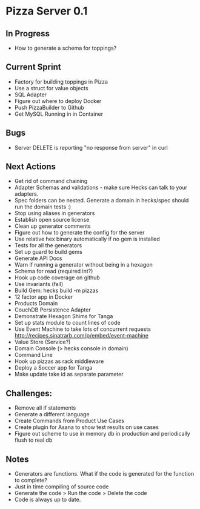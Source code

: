 # Pizza Server 0.1

## In Progress
* How to generate a schema for toppings?

## Current Sprint
* Factory for building toppings in Pizza
* Use a struct for value objects
* SQL Adapter
* Figure out where to deploy Docker
* Push PizzaBuilder to Github
* Get MySQL Running in in Container

## Bugs
* Server DELETE is reporting "no response from server" in curl

## Next Actions
* Get rid of command chaining
* Adapter Schemas and validations - make sure Hecks can talk to your adapters.
* Spec folders can be nested.  Generate a domain in hecks/spec should run the domain tests :)
* Stop using aliases in generators
* Establish open source license
* Clean up generator comments
* Figure out how to generate the config for the server
* Use relative hex binary automatically if no gem is installed
* Tests for all the generators
* Set up guard to build gems
* Generate API Docs
* Warn if running a generator without being in a hexagon
* Schema for read (required int?)
* Hook up code coverage on github
* Use invariants (fail)
* Build Gem: hecks build -m pizzas
* 12 factor app in Docker
* Products Domain
* CouchDB Persistence Adapter
* Demonstrate Hexagon Shims for Tanga
* Set up stats module to count lines of code
* Use Event Machine to take lots of concurrent requests http://recipes.sinatrarb.com/p/embed/event-machine
* Value Store (Service?)
* Domain Console (> hecks console in domain)
* Command Line
* Hook up pizzas as rack middleware
* Deploy a Soccer app for Tanga
* Make update take id as separate parameter


## Challenges:
* Remove all if statements
* Generate a different language
* Create Commands from Product Use Cases
* Create plugin for Asana to show test results on use cases
* Figure out scheme to use in memory db in production and periodically flush to real db

## Notes
* Generators are functions.  What if the code is generated for the function to complete?
* Just in time compiling of source code
* Generate the code > Run the code > Delete the code
* Code is always up to date.
